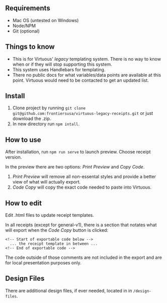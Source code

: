 ## Requirements

- Mac OS (untested on Windows)
- Node/NPM
- Git (optional)

## Things to know

- This is for Virtuous' _legacy_ templating system. There is no way to know when or if they will stop supporting this system.
- This system uses Handlebars for templating.
- There no public docs for what variables/data points are available at this point. Virtuous would need to be contacted to get an updated list.

## Install

1. Clone project by running `git clone git@github.com:frontiersusa/virtuous-legacy-receipts.git` or just download the .zip.
2. In new directory run `npm intall`.

## How to use

After installation, run `npm run serve` to launch preview. Choose receipt version.

In the preview there are two options: _Print Preview_ and _Copy Code_.

1. _Print Preview_ will remove all non-essental styles and provide a better view of what will actually export.
2. _Code Copy_ will copy the exact code needed to paste into Virtuous.

## How to edit

Edit .html files to update receipt templates.

In all receipts (except for general-v1), there is a section that notates what will export when the _Code Copy_ button is clicked:

```
<!-- Start of exportable code below -->
  ... the receipt template in between ...
<!-- End of exportable code -->
```

The code outside of those comments are not included in the export and are for local presentation purposes only.

## Design Files

There are additional design files, if ever needed, located in in `/design-files`.

